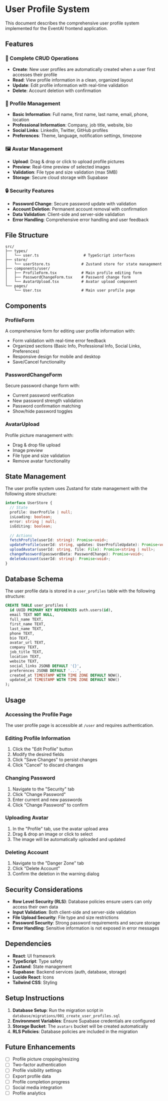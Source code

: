 # User Profile System

This document describes the comprehensive user profile system implemented for the EventAI frontend application.

## Features

### 🔐 Complete CRUD Operations
- **Create**: New user profiles are automatically created when a user first accesses their profile
- **Read**: View profile information in a clean, organized layout
- **Update**: Edit profile information with real-time validation
- **Delete**: Account deletion with confirmation

### 📝 Profile Management
- **Basic Information**: Full name, first name, last name, email, phone, location
- **Professional Information**: Company, job title, website, bio
- **Social Links**: LinkedIn, Twitter, GitHub profiles
- **Preferences**: Theme, language, notification settings, timezone

### 🖼️ Avatar Management
- **Upload**: Drag & drop or click to upload profile pictures
- **Preview**: Real-time preview of selected images
- **Validation**: File type and size validation (max 5MB)
- **Storage**: Secure cloud storage with Supabase

### 🔒 Security Features
- **Password Change**: Secure password update with validation
- **Account Deletion**: Permanent account removal with confirmation
- **Data Validation**: Client-side and server-side validation
- **Error Handling**: Comprehensive error handling and user feedback

## File Structure

```
src/
├── types/
│   └── user.ts                    # TypeScript interfaces
├── store/
│   └── userStore.ts              # Zustand store for state management
├── components/user/
│   ├── ProfileForm.tsx           # Main profile editing form
│   ├── PasswordChangeForm.tsx    # Password change form
│   └── AvatarUpload.tsx          # Avatar upload component
└── pages/
    └── User.tsx                  # Main user profile page
```

## Components

### ProfileForm
A comprehensive form for editing user profile information with:
- Form validation with real-time error feedback
- Organized sections (Basic Info, Professional Info, Social Links, Preferences)
- Responsive design for mobile and desktop
- Save/Cancel functionality

### PasswordChangeForm
Secure password change form with:
- Current password verification
- New password strength validation
- Password confirmation matching
- Show/hide password toggles

### AvatarUpload
Profile picture management with:
- Drag & drop file upload
- Image preview
- File type and size validation
- Remove avatar functionality

## State Management

The user profile system uses Zustand for state management with the following store structure:

```typescript
interface UserStore {
  // State
  profile: UserProfile | null;
  isLoading: boolean;
  error: string | null;
  isEditing: boolean;
  
  // Actions
  fetchProfile(userId: string): Promise<void>;
  updateProfile(userId: string, updates: UserProfileUpdate): Promise<void>;
  uploadAvatar(userId: string, file: File): Promise<string | null>;
  changePassword(passwordData: PasswordChange): Promise<void>;
  deleteAccount(userId: string): Promise<void>;
}
```

## Database Schema

The user profile data is stored in a `user_profiles` table with the following structure:

```sql
CREATE TABLE user_profiles (
  id UUID PRIMARY KEY REFERENCES auth.users(id),
  email TEXT NOT NULL,
  full_name TEXT,
  first_name TEXT,
  last_name TEXT,
  phone TEXT,
  bio TEXT,
  avatar_url TEXT,
  company TEXT,
  job_title TEXT,
  location TEXT,
  website TEXT,
  social_links JSONB DEFAULT '{}',
  preferences JSONB DEFAULT '...',
  created_at TIMESTAMP WITH TIME ZONE DEFAULT NOW(),
  updated_at TIMESTAMP WITH TIME ZONE DEFAULT NOW()
);
```

## Usage

### Accessing the Profile Page
The user profile page is accessible at `/user` and requires authentication.

### Editing Profile Information
1. Click the "Edit Profile" button
2. Modify the desired fields
3. Click "Save Changes" to persist changes
4. Click "Cancel" to discard changes

### Changing Password
1. Navigate to the "Security" tab
2. Click "Change Password"
3. Enter current and new passwords
4. Click "Change Password" to confirm

### Uploading Avatar
1. In the "Profile" tab, use the avatar upload area
2. Drag & drop an image or click to select
3. The image will be automatically uploaded and updated

### Deleting Account
1. Navigate to the "Danger Zone" tab
2. Click "Delete Account"
3. Confirm the deletion in the warning dialog

## Security Considerations

- **Row Level Security (RLS)**: Database policies ensure users can only access their own data
- **Input Validation**: Both client-side and server-side validation
- **File Upload Security**: File type and size restrictions
- **Password Security**: Strong password requirements and secure storage
- **Error Handling**: Sensitive information is not exposed in error messages

## Dependencies

- **React**: UI framework
- **TypeScript**: Type safety
- **Zustand**: State management
- **Supabase**: Backend services (auth, database, storage)
- **Lucide React**: Icons
- **Tailwind CSS**: Styling

## Setup Instructions

1. **Database Setup**: Run the migration script in `database/migrations/001_create_user_profiles.sql`
2. **Environment Variables**: Ensure Supabase credentials are configured
3. **Storage Bucket**: The `avatars` bucket will be created automatically
4. **RLS Policies**: Database policies are included in the migration

## Future Enhancements

- [ ] Profile picture cropping/resizing
- [ ] Two-factor authentication
- [ ] Profile visibility settings
- [ ] Export profile data
- [ ] Profile completion progress
- [ ] Social media integration
- [ ] Profile analytics
